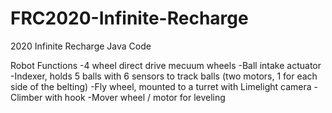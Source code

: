 # FRC2020-Infinite-Recharge
2020 Infinite Recharge Java Code

Robot Functions
  -4 wheel direct drive mecuum wheels
  -Ball intake actuator
  -Indexer, holds 5 balls with 6 sensors to track balls (two motors,  1 for each side of the belting)
  -Fly wheel, mounted to a turret with Limelight camera
  -Climber with hook
  -Mover wheel / motor for leveling
